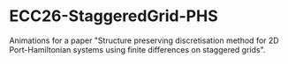 # ECC26-StaggeredGrid-PHS

Animations for a paper "Structure preserving discretisation method for 2D Port-Hamiltonian systems using finite differences on staggered grids".
